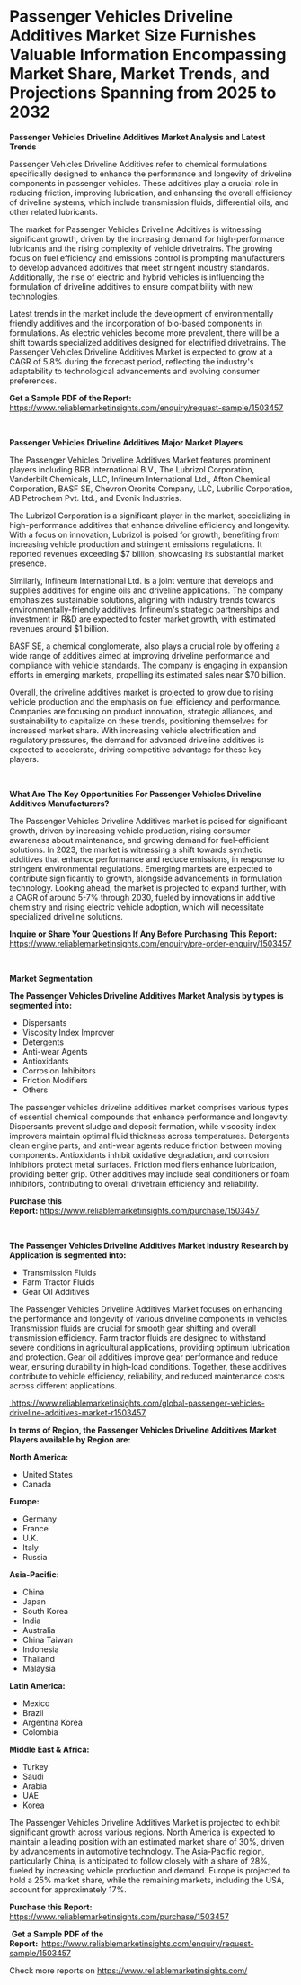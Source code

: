 <p><h1>Passenger Vehicles Driveline Additives Market Size Furnishes Valuable Information Encompassing Market Share, Market Trends, and Projections Spanning from 2025 to 2032</h1></p><p><strong>Passenger Vehicles Driveline Additives Market Analysis and Latest Trends</strong></p>
<p><p>Passenger Vehicles Driveline Additives refer to chemical formulations specifically designed to enhance the performance and longevity of driveline components in passenger vehicles. These additives play a crucial role in reducing friction, improving lubrication, and enhancing the overall efficiency of driveline systems, which include transmission fluids, differential oils, and other related lubricants.</p><p>The market for Passenger Vehicles Driveline Additives is witnessing significant growth, driven by the increasing demand for high-performance lubricants and the rising complexity of vehicle drivetrains. The growing focus on fuel efficiency and emissions control is prompting manufacturers to develop advanced additives that meet stringent industry standards. Additionally, the rise of electric and hybrid vehicles is influencing the formulation of driveline additives to ensure compatibility with new technologies.</p><p>Latest trends in the market include the development of environmentally friendly additives and the incorporation of bio-based components in formulations. As electric vehicles become more prevalent, there will be a shift towards specialized additives designed for electrified drivetrains. The Passenger Vehicles Driveline Additives Market is expected to grow at a CAGR of 5.8% during the forecast period, reflecting the industry's adaptability to technological advancements and evolving consumer preferences.</p></p>
<p><strong>Get a Sample PDF of the Report:&nbsp;</strong> <a href="https://www.reliablemarketinsights.com/enquiry/request-sample/1503457?utm_campaign=3498&utm_medium=2&utm_source=Github&utm_content=ia&utm_term=23032025&utm_id=passenger-vehicles-driveline-additives">https://www.reliablemarketinsights.com/enquiry/request-sample/1503457</a></p>
<p>&nbsp;</p>
<p><strong>Passenger Vehicles Driveline Additives Major Market Players</strong></p>
<p><p>The Passenger Vehicles Driveline Additives Market features prominent players including BRB International B.V., The Lubrizol Corporation, Vanderbilt Chemicals, LLC, Infineum International Ltd., Afton Chemical Corporation, BASF SE, Chevron Oronite Company, LLC, Lubrilic Corporation, AB Petrochem Pvt. Ltd., and Evonik Industries.</p><p>The Lubrizol Corporation is a significant player in the market, specializing in high-performance additives that enhance driveline efficiency and longevity. With a focus on innovation, Lubrizol is poised for growth, benefiting from increasing vehicle production and stringent emissions regulations. It reported revenues exceeding $7 billion, showcasing its substantial market presence.</p><p>Similarly, Infineum International Ltd. is a joint venture that develops and supplies additives for engine oils and driveline applications. The company emphasizes sustainable solutions, aligning with industry trends towards environmentally-friendly additives. Infineum's strategic partnerships and investment in R&D are expected to foster market growth, with estimated revenues around $1 billion.</p><p>BASF SE, a chemical conglomerate, also plays a crucial role by offering a wide range of additives aimed at improving driveline performance and compliance with vehicle standards. The company is engaging in expansion efforts in emerging markets, propelling its estimated sales near $70 billion.</p><p>Overall, the driveline additives market is projected to grow due to rising vehicle production and the emphasis on fuel efficiency and performance. Companies are focusing on product innovation, strategic alliances, and sustainability to capitalize on these trends, positioning themselves for increased market share. With increasing vehicle electrification and regulatory pressures, the demand for advanced driveline additives is expected to accelerate, driving competitive advantage for these key players.</p></p>
<p>&nbsp;</p>
<p><strong>What Are The Key Opportunities For Passenger Vehicles Driveline Additives Manufacturers?</strong></p>
<p><p>The Passenger Vehicles Driveline Additives market is poised for significant growth, driven by increasing vehicle production, rising consumer awareness about maintenance, and growing demand for fuel-efficient solutions. In 2023, the market is witnessing a shift towards synthetic additives that enhance performance and reduce emissions, in response to stringent environmental regulations. Emerging markets are expected to contribute significantly to growth, alongside advancements in formulation technology. Looking ahead, the market is projected to expand further, with a CAGR of around 5-7% through 2030, fueled by innovations in additive chemistry and rising electric vehicle adoption, which will necessitate specialized driveline solutions.</p></p>
<p><strong>Inquire or Share Your Questions If Any Before Purchasing This Report:</strong> <a href="https://www.reliablemarketinsights.com/enquiry/pre-order-enquiry/1503457?utm_campaign=3498&utm_medium=2&utm_source=Github&utm_content=ia&utm_term=23032025&utm_id=passenger-vehicles-driveline-additives">https://www.reliablemarketinsights.com/enquiry/pre-order-enquiry/1503457</a></p>
<p>&nbsp;</p>
<p><strong>Market Segmentation</strong></p>
<p><strong>The Passenger Vehicles Driveline Additives Market Analysis by types is segmented into:</strong></p>
<p><ul><li>Dispersants</li><li>Viscosity Index Improver</li><li>Detergents</li><li>Anti-wear Agents</li><li>Antioxidants</li><li>Corrosion Inhibitors</li><li>Friction Modifiers</li><li>Others</li></ul></p>
<p><p>The passenger vehicles driveline additives market comprises various types of essential chemical compounds that enhance performance and longevity. Dispersants prevent sludge and deposit formation, while viscosity index improvers maintain optimal fluid thickness across temperatures. Detergents clean engine parts, and anti-wear agents reduce friction between moving components. Antioxidants inhibit oxidative degradation, and corrosion inhibitors protect metal surfaces. Friction modifiers enhance lubrication, providing better grip. Other additives may include seal conditioners or foam inhibitors, contributing to overall drivetrain efficiency and reliability.</p></p>
<p><strong>Purchase this Report:&nbsp;</strong><a href="https://www.reliablemarketinsights.com/purchase/1503457?utm_campaign=3498&utm_medium=2&utm_source=Github&utm_content=ia&utm_term=23032025&utm_id=passenger-vehicles-driveline-additives">https://www.reliablemarketinsights.com/purchase/1503457</a></p>
<p>&nbsp;</p>
<p><strong>The Passenger Vehicles Driveline Additives Market Industry Research by Application is segmented into:</strong></p>
<p><ul><li>Transmission Fluids</li><li>Farm Tractor Fluids</li><li>Gear Oil Additives</li></ul></p>
<p><p>The Passenger Vehicles Driveline Additives Market focuses on enhancing the performance and longevity of various driveline components in vehicles. Transmission fluids are crucial for smooth gear shifting and overall transmission efficiency. Farm tractor fluids are designed to withstand severe conditions in agricultural applications, providing optimum lubrication and protection. Gear oil additives improve gear performance and reduce wear, ensuring durability in high-load conditions. Together, these additives contribute to vehicle efficiency, reliability, and reduced maintenance costs across different applications.</p></p>
<p><a href="https://www.reliablemarketinsights.com/global-passenger-vehicles-driveline-additives-market-r1503457?utm_campaign=3498&utm_medium=2&utm_source=Github&utm_content=ia&utm_term=23032025&utm_id=passenger-vehicles-driveline-additives">&nbsp;https://www.reliablemarketinsights.com/global-passenger-vehicles-driveline-additives-market-r1503457</a></p>
<p><strong>In terms of Region, the Passenger Vehicles Driveline Additives Market Players available by Region are:</strong></p>
<p>
    <p> <strong> North America: </strong>
        <ul>
            <li>United States</li>
            <li>Canada</li>
        </ul>
        </p> 
    <p> <strong> Europe: </strong>
        <ul>
            <li>Germany</li>
            <li>France</li>
            <li>U.K.</li>
            <li>Italy</li>
            <li>Russia</li>
        </ul>
        </p> 
    <p> <strong> Asia-Pacific: </strong>
        <ul>
            <li>China</li>
            <li>Japan</li>
            <li>South Korea</li>
            <li>India</li>
            <li>Australia</li>
            <li>China Taiwan</li>
            <li>Indonesia</li>
            <li>Thailand</li>
            <li>Malaysia</li>
        </ul>
        </p> 
    <p> <strong> Latin America: </strong>
        <ul>
            <li>Mexico</li>
            <li>Brazil</li>
            <li>Argentina Korea</li>
            <li>Colombia</li>
        </ul>
        </p> 
    <p> <strong> Middle East & Africa: </strong>
        <ul>
            <li>Turkey</li>
            <li>Saudi</li>
            <li>Arabia</li>
            <li>UAE</li>
            <li>Korea</li>
        </ul>
    </p>
    </p>
<p><p>The Passenger Vehicles Driveline Additives Market is projected to exhibit significant growth across various regions. North America is expected to maintain a leading position with an estimated market share of 30%, driven by advancements in automotive technology. The Asia-Pacific region, particularly China, is anticipated to follow closely with a share of 28%, fueled by increasing vehicle production and demand. Europe is projected to hold a 25% market share, while the remaining markets, including the USA, account for approximately 17%.</p></p>
<p><strong>Purchase this Report: </strong><a href="https://www.reliablemarketinsights.com/purchase/1503457?utm_campaign=3498&utm_medium=2&utm_source=Github&utm_content=ia&utm_term=23032025&utm_id=passenger-vehicles-driveline-additives">https://www.reliablemarketinsights.com/purchase/1503457</a></p>
<p>&nbsp;<strong>Get a Sample PDF of the Report:&nbsp;&nbsp;</strong><a href="https://www.reliablemarketinsights.com/enquiry/request-sample/1503457?utm_campaign=3498&utm_medium=2&utm_source=Github&utm_content=ia&utm_term=23032025&utm_id=passenger-vehicles-driveline-additives">https://www.reliablemarketinsights.com/enquiry/request-sample/1503457</a></p>
<p><strong></strong></p>
<p>Check more reports on <a href="https://www.reliablemarketinsights.com/?utm_campaign=3498&utm_medium=2&utm_source=Github&utm_content=ia&utm_term=23032025&utm_id=passenger-vehicles-driveline-additives">https://www.reliablemarketinsights.com/</a></p>